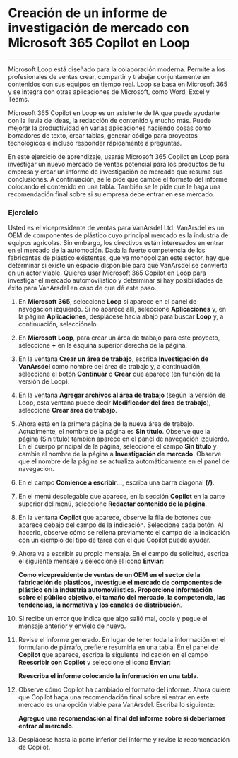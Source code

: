 
# Creación de un informe de investigación de mercado con Microsoft 365 Copilot en Loop
---
Microsoft Loop está diseñado para la colaboración moderna. Permite a los profesionales de ventas crear, compartir y trabajar conjuntamente en contenidos con sus equipos en tiempo real. Loop se basa en Microsoft 365 y se integra con otras aplicaciones de Microsoft, como Word, Excel y Teams.

Microsoft 365 Copilot en Loop es un asistente de IA que puede ayudarte con la lluvia de ideas, la redacción de contenido y mucho más. Puede mejorar la productividad en varias aplicaciones haciendo cosas como borradores de texto, crear tablas, generar código para proyectos tecnológicos e incluso responder rápidamente a preguntas.

En este ejercicio de aprendizaje, usarás Microsoft 365 Copilot en Loop para investigar un nuevo mercado de ventas potencial para los productos de tu empresa y crear un informe de investigación de mercado que resuma sus conclusiones. A continuación, se le pide que cambie el formato del informe colocando el contenido en una tabla. También se le pide que le haga una recomendación final sobre si su empresa debe entrar en ese mercado.

### Ejercicio

Usted es el vicepresidente de ventas para VanArsdel Ltd. VanArsdel es un OEM de componentes de plástico cuyo principal mercado es la industria de equipos agrícolas. Sin embargo, los directivos están interesados en entrar en el mercado de la automoción. Dada la fuerte competencia de los fabricantes de plástico existentes, que ya monopolizan este sector, hay que determinar si existe un espacio disponible para que VanArsdel se convierta en un actor viable. Quieres usar Microsoft 365 Copilot en Loop para investigar el mercado automovilístico y determinar si hay posibilidades de éxito para VanArsdel en caso de que dé este paso.

1.  En **Microsoft 365**, seleccione **Loop** si aparece en el panel de navegación izquierdo. Si no aparece allí, seleccione **Aplicaciones** y, en la página **Aplicaciones**, desplácese hacia abajo para buscar **Loop** y, a continuación, selecciónelo.
2.  En **Microsoft Loop**, para crear un área de trabajo para este proyecto, seleccione **+** en la esquina superior derecha de la página.
3.  En la ventana **Crear un área de trabajo**, escriba **Investigación de VanArsdel** como nombre del área de trabajo y, a continuación, seleccione el botón **Continuar** o **Crear** que aparece (en función de la versión de Loop).
4.  En la ventana **Agregar archivos al área de trabajo** (según la versión de Loop, esta ventana puede decir **Modificador del área de trabajo**), seleccione **Crear área de trabajo**.
5.  Ahora está en la primera página de la nueva área de trabajo. Actualmente, el nombre de la página es **Sin título**. Observe que la página (Sin título) también aparece en el panel de navegación izquierdo. En el cuerpo principal de la página, seleccione el campo **Sin título** y cambie el nombre de la página a **Investigación de mercado**. Observe que el nombre de la página se actualiza automáticamente en el panel de navegación.
6.  En el campo **Comience a escribir...**, escriba una barra diagonal **(/)**.
7.  En el menú desplegable que aparece, en la sección **Copilot** en la parte superior del menú, seleccione **Redactar contenido de la página**.
8.  En la ventana **Copilot** que aparece, observe la fila de botones que aparece debajo del campo de la indicación. Seleccione cada botón. Al hacerlo, observe cómo se rellena previamente el campo de la indicación con un ejemplo del tipo de tarea con el que Copilot puede ayudar.
9.  Ahora va a escribir su propio mensaje. En el campo de solicitud, escriba el siguiente mensaje y seleccione el icono **Enviar**:
    
    **Como vicepresidente de ventas de un OEM en el sector de la fabricación de plásticos, investigue el mercado de componentes de plástico en la industria automovilística. Proporcione información sobre el público objetivo, el tamaño del mercado, la competencia, las tendencias, la normativa y los canales de distribución**.
10. Si recibe un error que indica que algo salió mal, copie y pegue el mensaje anterior y envíelo de nuevo.
11. Revise el informe generado. En lugar de tener toda la información en el formulario de párrafo, prefiere resumirla en una tabla. En el panel de **Copilot** que aparece, escriba la siguiente indicación en el campo **Reescribir con Copilot** y seleccione el icono **Enviar**:
    
    **Reescriba el informe colocando la información en una tabla**.
12. Observe cómo Copilot ha cambiado el formato del informe. Ahora quiere que Copilot haga una recomendación final sobre si entrar en este mercado es una opción viable para VanArsdel. Escriba lo siguiente:
    
    **Agregue una recomendación al final del informe sobre si deberíamos entrar al mercado**.
13. Desplácese hasta la parte inferior del informe y revise la recomendación de Copilot.
